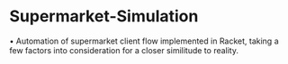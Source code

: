 # Supermarket-Simulation

• Automation of supermarket client flow implemented in Racket, taking a few factors into consideration for a closer similitude to
reality.<br />
 
